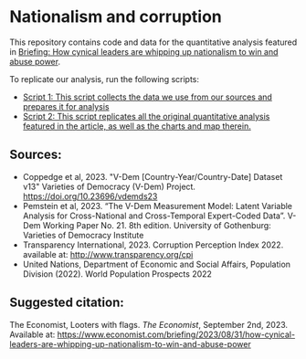 # Nationalism and corruption

This repository contains code and data for the quantitative analysis featured in [Briefing: How cynical leaders are whipping up nationalism to win and abuse power](https://www.economist.com/briefing/2023/08/31/how-cynical-leaders-are-whipping-up-nationalism-to-win-and-abuse-power). 

To replicate our analysis, run the following scripts:

* [Script 1: This script collects the data we use from our sources and prepares it for analysis](./scripts/01.get_data.R)
* [Script 2: This script replicates all the original quantitative analysis featured in the article, as well as the charts and map therein.](./scripts/02.analysis.R)

## Sources:
* Coppedge et al, 2023. "V-Dem [Country-Year/Country-Date] Dataset v13" Varieties of Democracy (V-Dem) Project. https://doi.org/10.23696/vdemds23
* Pemstein et al, 2023. “The V-Dem Measurement Model: Latent Variable Analysis for Cross-National and Cross-Temporal Expert-Coded Data”. V-Dem Working Paper No. 21. 8th edition. University of Gothenburg: Varieties of Democracy Institute
* Transparency International, 2023. Corruption Perception Index 2022. available at: http://www.transparency.org/cpi
* United Nations, Department of Economic and Social Affairs, Population Division (2022). World Population Prospects 2022

## Suggested citation:
The Economist, Looters with flags. _The Economist_, September 2nd, 2023. Available at: https://www.economist.com/briefing/2023/08/31/how-cynical-leaders-are-whipping-up-nationalism-to-win-and-abuse-power
